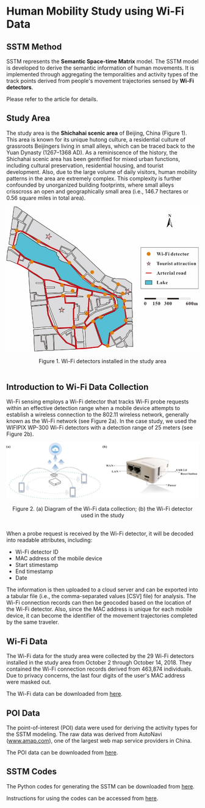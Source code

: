 # Human Mobility Study using Wi-Fi Data #

## SSTM Method ##
SSTM represents the **Semantic Space-time Matrix** model. The SSTM model is developed to derive the semantic information of human movements. It is implemented through aggregating the temporalities and activity types of the track points derived from people's movement trajectories sensed by **Wi-Fi detectors**.

Please refer to the article for details.

## Study Area ##
The study area is the **Shichahai scenic area** of Beijing, China (Figure 1). This area is known for its unique hutong culture, a residential culture of grassroots Beijingers living in small alleys, which can be traced back to the Yuan Dynasty (1267–1368 AD). As a reminiscence of the history, the Shichahai scenic area has been gentrified for mixed urban functions, including cultural preservation, residential housing, and tourist development. Also, due to the large volume of daily visitors, human mobility patterns in the area are extremely complex. This complexity is further confounded by unorganized building footprints, where small alleys crisscross an open and geographically small area (i.e., 146.7 hectares or 0.56 square miles in total area).

![Study area](https://github.com/xic19022/wifi_bj/blob/img/Study_area.jpg)

<div align="center">Figure 1. Wi-Fi detectors installed in the study area</div>
<br />

## Introduction to Wi-Fi Data Collection ##

Wi-Fi sensing employs a Wi-Fi detector that tracks Wi-Fi probe requests within an effective detection range when a mobile device attempts to establish a wireless connection to the 802.11 wireless network, generally known as the Wi-Fi network (see Figure 2a). In the case study, we used the WIFIPIX WP-300 Wi-Fi detectors with a detection range of 25 meters (see Figure 2b). 

![Wifi_detector](https://github.com/xic19022/wifi_bj/blob/img/Wifi.jpg)

<div align="center">Figure 2. (a) Diagram of the Wi-Fi data collection; (b) the Wi-Fi detector used in the study</div>
<br />

When a probe request is received by the Wi-Fi detector, it will be decoded into readable attributes, including: 

* Wi-Fi detector ID
* MAC address of the mobile device
* Start stimestamp
* End timestamp
* Date

The information is then uploaded to a cloud server and can be exported into a tabular file (i.e., the comma-separated values [CSV] file) for analysis. The Wi-Fi connection records can then be geocoded based on the location of the Wi-Fi detector. Also, since the MAC address is unique for each mobile device, it can become the identifier of the movement trajectories completed by the same traveler.

## Wi-Fi Data ##
The Wi-Fi data for the study area were collected by the 29 Wi-Fi detectors installed in the study area from October 2 through October 14, 2018. They contained the Wi-Fi connection records derived from 463,874 individuals. Due to privacy concerns, the last four digits of the user's MAC address were masked out.

The Wi-Fi data can be downloaded from [here](https://github.com/xic19022/wifi_bj/blob/master/Wifi.zip).

## POI Data ##
The point-of-interest (POI) data were used for deriving the activity types for the SSTM modeling. The raw data was derived from AutoNavi (www.amap.com), one of the largest web map service providers in China.

The POI data can be downloaded from [here](https://github.com/xic19022/wifi_bj/blob/master/POI.xlsx).

## SSTM Codes ##
The Python codes for generating the SSTM can be downloaded from [here](https://github.com/xic19022/wifi_bj/blob/master/SSTM_codes.zip).

Instructions for using the codes can be accessed from [here](https://github.com/xic19022/wifi_bj/blob/master/SSTM_Instructions.md).
